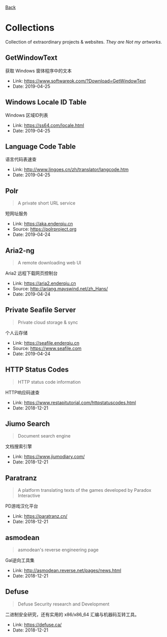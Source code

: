 [Back](https://enderqiu.github.io/)
# Collections
Collection of extraordinary projects & websites. _They are Not my artworks._

## GetWindowText

获取 Windows 窗体程序中的文本
- Link: <https://www.softwareok.com/?Download=GetWindowText>
- Date: 2019-04-25

## Windows Locale ID Table

Windows 区域ID列表
- Link: <https://ss64.com/locale.html>
- Date: 2019-04-25

## Language Code Table

语言代码表速查
- Link: <http://www.lingoes.cn/zh/translator/langcode.htm>
- Date: 2019-04-25

## Polr
> A private short URL service


短网址服务
- Link: <https://aka.enderqiu.cn>
- Source: <https://polrproject.org>
- Date: 2019-04-24

## Aria2-ng
> A remote downloading web UI


Aria2 远程下载网页控制台
- Link: <https://aria2.enderqiu.cn>
- Source: <http://ariang.mayswind.net/zh_Hans/>
- Date: 2019-04-24

## Private Seafile Server
> Private cloud storage & sync


个人云存储
- Link: <https://seafile.enderqiu.cn>
- Source: <https://www.seafile.com>
- Date: 2019-04-24

## HTTP Status Codes
> HTTP status code information


HTTP响应码速查
- Link: <https://www.restapitutorial.com/httpstatuscodes.html>
- Date: 2018-12-21

## Jiumo Search
> Document search engine

文档搜索引擎
- Link: <https://www.jiumodiary.com/>
- Date: 2018-12-21

## Paratranz
> A platform translating texts of the games developed by Paradox Interactive


PD游戏汉化平台
- Link: <https://paratranz.cn/>
- Date: 2018-12-21

## asmodean
> asmodean's reverse engineering page


Gal逆向工具集
- Link: <http://asmodean.reverse.net/pages/news.html>
- Date: 2018-12-21

## Defuse
> Defuse Security research and Development


二进制安全研究，还有实用的 x86/x86_64 汇编与机器码互转工具。
- Link: <https://defuse.ca/>
- Date: 2018-12-21
